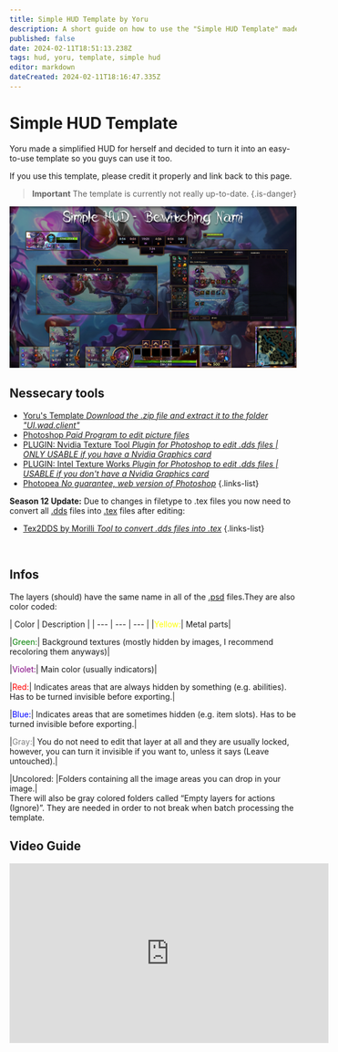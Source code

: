 ```yaml
---
title: Simple HUD Template by Yoru
description: A short guide on how to use the "Simple HUD Template" made by Yoru Queen of Night
published: false
date: 2024-02-11T18:51:13.238Z
tags: hud, yoru, template, simple hud
editor: markdown
dateCreated: 2024-02-11T18:16:47.335Z
---
```


# Simple HUD Template
Yoru made a simplified HUD for herself and decided to turn it into an easy-to-use template so you guys can use it too.

If you use this template, please credit it properly and link back to this page.

> **Important**
> The template is currently not really up-to-date.
{.is-danger}

![previewpic.webp](/user-pictures/vector/general-guides/simplehud/previewpic.webp)

## Nessecary tools
- [Yoru's Template *Download the .zip file and extract it to the folder "UI.wad.client"*](https://drive.google.com/file/d/1_Hkgvk2E0BL7-wdAazjzKx_cXaTWwW5i/view?pli=1)
- [Photoshop *Paid Program to edit picture files*](/core-guides/tools-landing/adobe/photoshop)
- [PLUGIN: Nvidia Texture Tool *Plugin for Photoshop to edit .dds files | ONLY USABLE if you have a Nvidia Graphics card*](https://developer.nvidia.com/nvidia-texture-tools-exporter)
- [PLUGIN: Intel Texture Works *Plugin for Photoshop to edit .dds files | USABLE if you don't have a Nvidia Graphics card*](https://www.intel.com/content/www/us/en/developer/articles/tool/intel-texture-works-plugin.html)
- [Photopea *No guarantee, web version of Photoshop*](https://www.photopea.com/)
{.links-list}

**Season 12 Update:**
Due to changes in filetype to .tex files you now need to convert all [.dds](https://wiki.runeforge.io/en/specific-guide/filetypes#dds) files into [.tex](https://wiki.runeforge.io/en/specific-guide/filetypes#tex) files after editing:
- [Tex2DDS by Morilli *Tool to convert .dds files into .tex*](https://github.com/Morilli/Ritoddstex/releases)
{.links-list}

<br>

## Infos

The layers (should) have the same name in all of the [.psd](/specific-guide/filetypes#psd) files.They are also color coded:

| Color | Description |
| --- | --- | --- |
|<span style="color:yellow">Yellow:</span>| Metal parts|

|<span style="color:green">Green:</span>| Background textures (mostly hidden by images, I recommend recoloring them anyways)|

|<span style="color:purple">Violet:</span>| Main color (usually indicators)|

|<span style="color:red">Red:</span>| Indicates areas that are always hidden by something (e.g. abilities). Has to be turned invisible before exporting.|

|<span style="color:blue">Blue:</span>| Indicates areas that are sometimes hidden (e.g. item slots). Has to be turned invisible before exporting.|

|<span style="color:gray">Gray:</span>| You do not need to edit that layer at all and they are usually locked, however, you can turn it invisible if you want to, unless it says (Leave untouched).|

|Uncolored: |Folders containing all the image areas you can drop in your image.|
<br>
There will also be gray colored folders called “Empty layers for actions (Ignore)”. They are needed in order to not break when batch processing the template.

## Video Guide

<iframe width="560" height="315" src="https://www.youtube-nocookie.com/embed/9BMv-_M00ac?si=iTRmwuOCGid9OnJQ" title="YouTube video player" frameborder="0" allow="accelerometer; autoplay; clipboard-write; encrypted-media; gyroscope; picture-in-picture; web-share" allowfullscreen></iframe>



